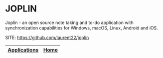 # JOPLIN

 Joplin - an open source note taking and to-do application
 with synchronization capabilities for Windows, macOS, Linux,
 Android and iOS.

 SITE: https://github.com/laurent22/joplin

 | [Applications](https://portable-linux-apps.github.io/apps.html) | [Home](https://portable-linux-apps.github.io)
 | --- | --- |
